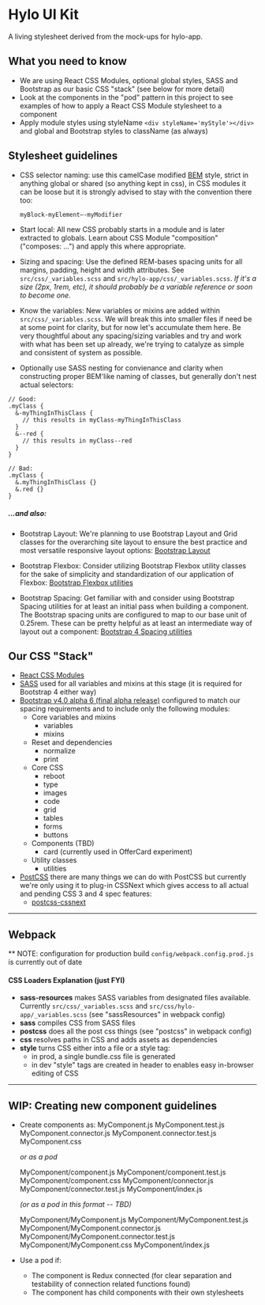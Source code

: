 # Hylo UI Kit

A living stylesheet derived from the mock-ups for hylo-app.

## What you need to know

* We are using React CSS Modules, optional global styles, SASS and Bootstrap as our basic CSS "stack" (see below for more detail)
* Look at the components in the "pod" pattern in this project to see examples of how to apply a React CSS Module stylesheet to a component
* Apply module styles using styleName ``<div styleName='myStyle'></div>`` and global and Bootstrap styles to className (as always)

## Stylesheet guidelines

* CSS selector naming: use this camelCase modified [BEM](http://getbem.com) style, strict in anything global or shared (so anything kept in css), in CSS modules it can be loose but it is strongly advised to stay with the convention there too:

  ``myBlock-myElement—-myModifier``

* Start local: All new CSS probably starts in a module and is later extracted to globals. Learn about CSS Module "composition" ("composes: ...") and apply this where appropriate.

* Sizing and spacing: Use the defined REM-bases spacing units for all margins, padding, height and width attributes. See ``src/css/_variables.scss`` and ``src/hylo-app/css/_variables.scss``. _If it's a size (2px, 1rem, etc), it should probably be a variable reference or soon to become one._

* Know the variables: New variables or mixins are added within ``src/css/_variables.scss``. We will break this into smaller files if need be at some point for clarity, but for now let's accumulate them here. Be very thoughtful about any spacing/sizing variables and try and work with what has been set up already, we're trying to catalyze as simple and consistent of system as possible.

* Optionally use SASS nesting for convienance and clarity when constructing proper BEM'like naming of classes, but generally don't nest actual selectors:

````
// Good:
.myClass {
  &-myThingInThisClass {
    // this results in myClass-myThingInThisClass
  }
  &--red {
    // this results in myClass--red
  }
}

// Bad:
.myClass {
  &.myThingInThisClass {}
  &.red {}
}
````

##### ...and also:

* Bootstrap Layout: We're planning to use Bootstrap Layout and Grid classes for the overarching site layout to ensure the best practice and most versatile responsive layout options:
[Bootstrap Layout](http://v4-alpha.getbootstrap.com/layout/grid)

* Bootstrap Flexbox: Consider utilizing Bootstrap Flexbox utility classes for the sake of simplicity and standardization of our application of Flexbox: [Bootstrap Flexbox utilities](https://v4-alpha.getbootstrap.com/utilities/flexbox/)

* Bootstrap Spacing: Get familiar with and consider using Bootstrap Spacing utilities for at least an initial pass when building a component. The Bootstrap spacing units are configured to map to our base unit of 0.25rem. These can be pretty helpful as at least an intermediate way of layout out a component:
[Bootstrap 4 Spacing utilities](https://v4-alpha.getbootstrap.com/utilities/spacing)

## Our CSS "Stack"

- [React CSS Modules](https://github.com/gajus/react-css-modules)
- [SASS](http://sass-lang.com/) used for all variables and mixins at this stage (it is required for Bootstrap 4 either way)
- [Bootstrap v4.0 alpha 6 (final alpha release)](https://v4-alpha.getbootstrap.com) configured to match our spacing requirements and to include only the following modules:
  - Core variables and mixins
    - variables
    - mixins
  - Reset and dependencies
    - normalize
    - print
  - Core CSS
    - reboot
    - type
    - images
    - code
    - grid
    - tables
    - forms
    - buttons
  - Components (TBD)
    - card (currently used in OfferCard experiment)
  - Utility classes
    - utilities
- [PostCSS](https://github.com/postcss/postcss) there are many things we can do with PostCSS but currently we're only using it to plug-in CSSNext which gives access to all actual and pending CSS 3 and 4 spec features:
  - [postcss-cssnext](http://cssnext.io/)

---

## Webpack

** NOTE: configuration for production build ``config/webpack.config.prod.js`` is currently out of date

#### CSS Loaders Explanation (just FYI)
* **sass-resources** makes SASS variables from designated files available. Currently ``src/css/_variables.scss`` and ``src/css/hylo-app/_variables.scss`` (see "sassResources" in webpack config)
* **sass** compiles CSS from SASS files
* **postcss** does all the post css things (see "postcss" in webpack config)
* **css** resolves paths in CSS and adds assets as dependencies
* **style** turns CSS either into a file or a style tag:
  - in prod, a single bundle.css file is generated
  - in dev "style" tags are created in header to enables easy in-browser editing of CSS

---

## WIP: Creating new component guidelines

* Create components as:
    MyComponent.js
    MyComponent.test.js
    MyComponent.connector.js
    MyComponent.connector.test.js
    MyComponent.css

    _or as a pod_

    MyComponent/component.js
    MyComponent/component.test.js    
    MyComponent/component.css
    MyComponent/connector.js
    MyComponent/connector.test.js
    MyComponent/index.js

    _(or as a pod in this format -- TBD)_

    MyComponent/MyComponent.js
    MyComponent/MyComponent.test.js
    MyComponent/MyComponent.connector.js
    MyComponent/MyComponent.connector.test.js
    MyComponent/MyComponent.css
    MyComponent/index.js

* Use a pod if:
  * The component is Redux connected (for clear separation and testability of connection related functions found)
  * The component has child components with their own stylesheets

